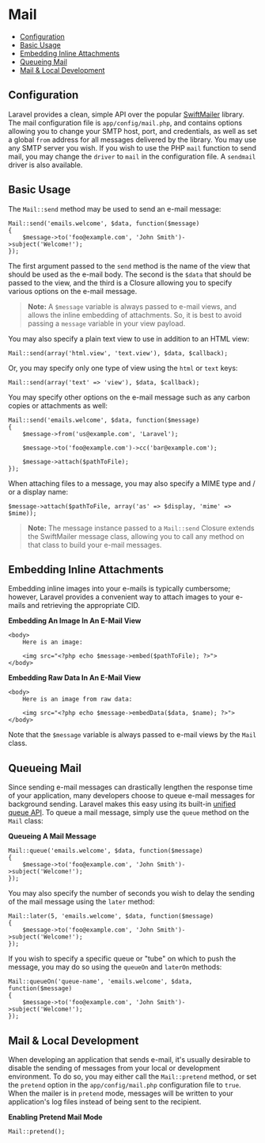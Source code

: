 # Mail

- [Configuration](#configuration)
- [Basic Usage](#basic-usage)
- [Embedding Inline Attachments](#embedding-inline-attachments)
- [Queueing Mail](#queueing-mail)
- [Mail & Local Development](#mail-and-local-development)

<a name="configuration"></a>
## Configuration

Laravel provides a clean, simple API over the popular [SwiftMailer](http://swiftmailer.org) library. The mail configuration file is `app/config/mail.php`, and contains options allowing you to change your SMTP host, port, and credentials, as well as set a global `from` address for all messages delivered by the library. You may use any SMTP server you wish. If you wish to use the PHP `mail` function to send mail, you may change the `driver` to `mail` in the configuration file. A `sendmail` driver is also available.

<a name="basic-usage"></a>
## Basic Usage

The `Mail::send` method may be used to send an e-mail message:

	Mail::send('emails.welcome', $data, function($message)
	{
		$message->to('foo@example.com', 'John Smith')->subject('Welcome!');
	});

The first argument passed to the `send` method is the name of the view that should be used as the e-mail body. The second is the `$data` that should be passed to the view, and the third is a Closure allowing you to specify various options on the e-mail message.

> **Note:** A `$message` variable is always passed to e-mail views, and allows the inline embedding of attachments. So, it is best to avoid passing a `message` variable in your view payload.

You may also specify a plain text view to use in addition to an HTML view:

	Mail::send(array('html.view', 'text.view'), $data, $callback);

Or, you may specify only one type of view using the `html` or `text` keys:

	Mail::send(array('text' => 'view'), $data, $callback);

You may specify other options on the e-mail message such as any carbon copies or attachments as well:

	Mail::send('emails.welcome', $data, function($message)
	{
		$message->from('us@example.com', 'Laravel');

		$message->to('foo@example.com')->cc('bar@example.com');

		$message->attach($pathToFile);
	});

When attaching files to a message, you may also specify a MIME type and / or a display name:

	$message->attach($pathToFile, array('as' => $display, 'mime' => $mime));

> **Note:** The message instance passed to a `Mail::send` Closure extends the SwiftMailer message class, allowing you to call any method on that class to build your e-mail messages.

<a name="embedding-inline-attachments"></a>
## Embedding Inline Attachments

Embedding inline images into your e-mails is typically cumbersome; however, Laravel provides a convenient way to attach images to your e-mails and retrieving the appropriate CID.

**Embedding An Image In An E-Mail View**

	<body>
		Here is an image:

		<img src="<?php echo $message->embed($pathToFile); ?>">
	</body>

**Embedding Raw Data In An E-Mail View**

	<body>
		Here is an image from raw data:

		<img src="<?php echo $message->embedData($data, $name); ?>">
	</body>

Note that the `$message` variable is always passed to e-mail views by the `Mail` class.

<a name="queueing-mail"></a>
## Queueing Mail

Since sending e-mail messages can drastically lengthen the response time of your application, many developers choose to queue e-mail messages for background sending. Laravel makes this easy using its built-in [unified queue API](/queues). To queue a mail message, simply use the `queue` method on the `Mail` class:

**Queueing A Mail Message**

	Mail::queue('emails.welcome', $data, function($message)
	{
		$message->to('foo@example.com', 'John Smith')->subject('Welcome!');
	});

You may also specify the number of seconds you wish to delay the sending of the mail message using the `later` method:

	Mail::later(5, 'emails.welcome', $data, function($message)
	{
		$message->to('foo@example.com', 'John Smith')->subject('Welcome!');
	});

If you wish to specify a specific queue or "tube" on which to push the message, you may do so using the `queueOn` and `laterOn` methods:

	Mail::queueOn('queue-name', 'emails.welcome', $data, function($message)
	{
		$message->to('foo@example.com', 'John Smith')->subject('Welcome!');
	});

<a name="mail-and-local-development"></a>
## Mail & Local Development

When developing an application that sends e-mail, it's usually desirable to disable the sending of messages from your local or development environment. To do so, you may either call the `Mail::pretend` method, or set the `pretend` option in the `app/config/mail.php` configuration file to `true`. When the mailer is in `pretend` mode, messages will be written to your application's log files instead of being sent to the recipient.

**Enabling Pretend Mail Mode**

	Mail::pretend();